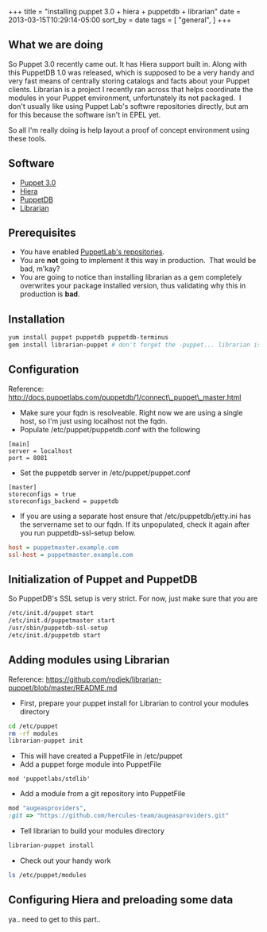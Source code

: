 +++
title = "installing puppet 3.0 + hiera + puppetdb + librarian"
date = 2013-03-15T10:29:14-05:00
sort_by = date
tags = [
  "general",
]
+++
## What we are doing

So Puppet 3.0 recently came out. It has Hiera support built in. Along with this PuppetDB 1.0 was released, which is supposed to be a very handy and very fast means of centrally storing catalogs and facts about your Puppet clients. Librarian is a project I recently ran across that helps coordinate the modules in your Puppet environment, unfortunately its not packaged.  I don't usually like using Puppet Lab's softwre repositories directly, but am for this because the software isn't in EPEL yet.

So all I'm really doing is help layout a proof of concept environment using these tools.

## Software

* [Puppet 3.0](http://projects.puppetlabs.com/ "Puppet project page")
* [Hiera](https://github.com/rodjek/librarian-puppet "Hiera project page")
* [PuppetDB](projects.puppetlabs.com/projects/puppetdb "PuppetDB project page")
* [Librarian](https://github.com/rodjek/librarian-puppet "Librarian project page")

## Prerequisites

* You have enabled [PuppetLab's repositories](docs.puppetlabs.com/guides/puppetlabs_package_repositories.html "PuppetLabs package repositories documentation").
* You are **not** going to implement it this way in production.  That would be bad, m'kay?
* You are going to notice than installing librarian as a gem completely overwrites your package installed version, thus validating why this in production is **bad**.

## Installation

```bash
yum install puppet puppetdb puppetdb-terminus
gem install librarian-puppet # don't forget the -puppet... librarian is something different
```

## Configuration

Reference: http://docs.puppetlabs.com/puppetdb/1/connect\_puppet\_master.html

* Make sure your fqdn is resolveable. Right now we are using a single host, so I'm just using localhost not the fqdn.
* Populate /etc/puppet/puppetdb.conf with the following
```config
[main]
server = localhost
port = 8081
```

* Set the puppetdb server in /etc/puppet/puppet.conf
```config
[master]
storeconfigs = true
storeconfigs_backend = puppetdb
```

* If you are using a separate host ensure that /etc/puppetdb/jetty.ini has the servername set to our fqdn. If its unpopulated, check it again after you run puppetdb-ssl-setup below.
```ini
host = puppetmaster.example.com
ssl-host = puppetmaster.example.com
```

## Initialization of Puppet and PuppetDB

So PuppetDB's SSL setup is very strict. For now, just make sure that you are

```bash
/etc/init.d/puppet start
/etc/init.d/puppetmaster start
/usr/sbin/puppetdb-ssl-setup
/etc/init.d/puppetdb start
```

## Adding modules using Librarian

Reference: https://github.com/rodjek/librarian-puppet/blob/master/README.md

* First, prepare your puppet install for Librarian to control your modules directory
```bash
cd /etc/puppet
rm -rf modules
librarian-puppet init
```

* This will have created a PuppetFile in /etc/puppet
* Add a puppet forge module into PuppetFile
```config
mod 'puppetlabs/stdlib'
```

* Add a module from a git repository into PuppetFile
```ruby
mod "augeasproviders",
:git => "https://github.com/hercules-team/augeasproviders.git"
```

* Tell librarian to build your modules directory
```bash
librarian-puppet install
```

* Check out your handy work
```bash
ls /etc/puppet/modules
```

## Configuring Hiera and preloading some data

ya.. need to get to this part..
